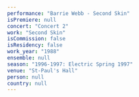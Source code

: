```yaml
---
performance: "Barrie Webb - Second Skin"
isPremiere: null
concert: "Concert 2"
work: "Second Skin"
isCommission: false
isResidency: false
work_year: "1988"
ensemble: null
season: "1996-1997: Electric Spring 1997"
venue: "St-Paul's Hall"
person: null
country: null
---
```



